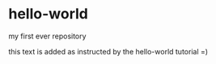 # hello-world
my first ever repository

this text is added as instructed by the hello-world tutorial =)
